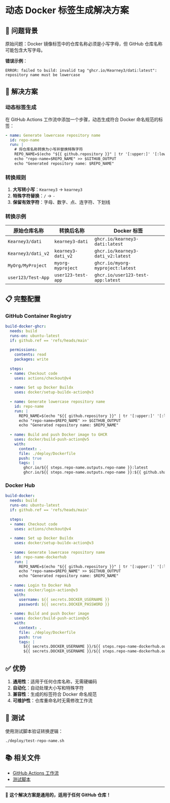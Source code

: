 # 动态 Docker 标签生成解决方案

## 🎯 问题背景

原始问题：Docker 镜像标签中的仓库名称必须是小写字母，但 GitHub 仓库名称可能包含大写字母。

**错误示例**：
```
ERROR: failed to build: invalid tag "ghcr.io/Kearney3/dati:latest": repository name must be lowercase
```

## 🚀 解决方案

### 动态标签生成

在 GitHub Actions 工作流中添加一个步骤，动态生成符合 Docker 命名规范的标签：

```yaml
- name: Generate lowercase repository name
  id: repo-name
  run: |
    # 将仓库名称转换为小写并替换特殊字符
    REPO_NAME=$(echo "${{ github.repository }}" | tr '[:upper:]' '[:lower:]' | sed 's/[^a-z0-9._-]/-/g')
    echo "repo-name=$REPO_NAME" >> $GITHUB_OUTPUT
    echo "Generated repository name: $REPO_NAME"
```

### 转换规则

1. **大写转小写**：`Kearney3` → `kearney3`
2. **特殊字符替换**：`/` → `-`
3. **保留有效字符**：字母、数字、点、连字符、下划线

### 转换示例

| 原始仓库名称 | 转换后名称 | Docker 标签 |
|-------------|-----------|-------------|
| `Kearney3/dati` | `kearney3-dati` | `ghcr.io/kearney3-dati:latest` |
| `Kearney3/dati_v2` | `kearney3-dati_v2` | `ghcr.io/kearney3-dati_v2:latest` |
| `MyOrg/MyProject` | `myorg-myproject` | `ghcr.io/myorg-myproject:latest` |
| `user123/Test-App` | `user123-test-app` | `ghcr.io/user123-test-app:latest` |

## 📋 完整配置

### GitHub Container Registry

```yaml
build-docker-ghcr:
  needs: build
  runs-on: ubuntu-latest
  if: github.ref == 'refs/heads/main'
  
  permissions:
    contents: read
    packages: write
    
  steps:
  - name: Checkout code
    uses: actions/checkout@v4
    
  - name: Set up Docker Buildx
    uses: docker/setup-buildx-action@v3
    
  - name: Generate lowercase repository name
    id: repo-name
    run: |
      REPO_NAME=$(echo "${{ github.repository }}" | tr '[:upper:]' '[:lower:]' | sed 's/[^a-z0-9._-]/-/g')
      echo "repo-name=$REPO_NAME" >> $GITHUB_OUTPUT
      echo "Generated repository name: $REPO_NAME"
      
  - name: Build and push Docker image to GHCR
    uses: docker/build-push-action@v5
    with:
      context: .
      file: ./deploy/Dockerfile
      push: true
      tags: |
        ghcr.io/${{ steps.repo-name.outputs.repo-name }}:latest
        ghcr.io/${{ steps.repo-name.outputs.repo-name }}:${{ github.sha }}
```

### Docker Hub

```yaml
build-docker:
  needs: build
  runs-on: ubuntu-latest
  if: github.ref == 'refs/heads/main'
  
  steps:
  - name: Checkout code
    uses: actions/checkout@v4
    
  - name: Set up Docker Buildx
    uses: docker/setup-buildx-action@v3
    
  - name: Generate lowercase repository name
    id: repo-name-dockerhub
    run: |
      REPO_NAME=$(echo "${{ github.repository }}" | tr '[:upper:]' '[:lower:]' | sed 's/[^a-z0-9._-]/-/g')
      echo "repo-name=$REPO_NAME" >> $GITHUB_OUTPUT
      echo "Generated repository name: $REPO_NAME"
      
  - name: Login to Docker Hub
    uses: docker/login-action@v3
    with:
      username: ${{ secrets.DOCKER_USERNAME }}
      password: ${{ secrets.DOCKER_PASSWORD }}
      
  - name: Build and push Docker image
    uses: docker/build-push-action@v5
    with:
      context: .
      file: ./deploy/Dockerfile
      push: true
      tags: |
        ${{ secrets.DOCKER_USERNAME }}/${{ steps.repo-name-dockerhub.outputs.repo-name }}:latest
        ${{ secrets.DOCKER_USERNAME }}/${{ steps.repo-name-dockerhub.outputs.repo-name }}:${{ github.sha }}
```

## ✅ 优势

1. **通用性**：适用于任何仓库名称，无需硬编码
2. **自动化**：自动处理大小写和特殊字符
3. **兼容性**：生成的标签符合 Docker 命名规范
4. **可维护性**：仓库重命名时无需修改工作流

## 🔧 测试

使用测试脚本验证转换逻辑：

```bash
./deploy/test-repo-name.sh
```

## 📚 相关文件

- [GitHub Actions 工作流](../.github/workflows/deploy.yml)
- [测试脚本](test-repo-name.sh)

---

🎉 **这个解决方案是通用的，适用于任何 GitHub 仓库！** 